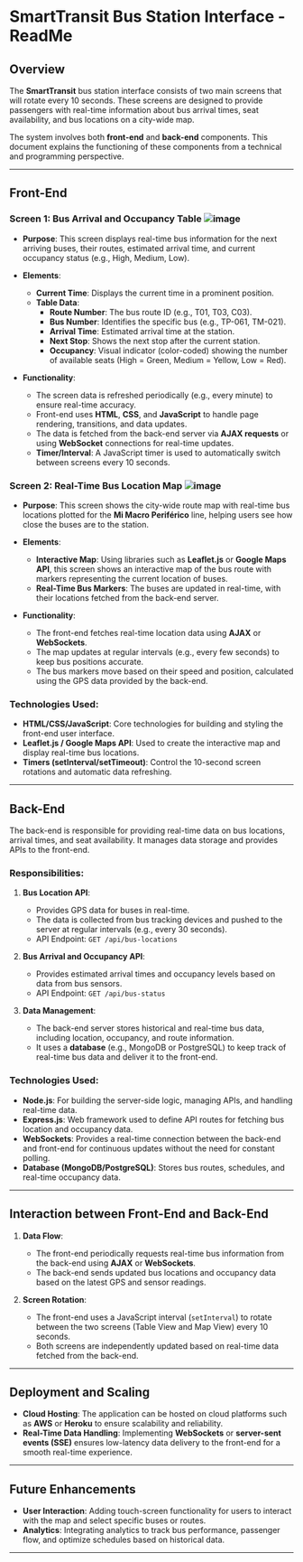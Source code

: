 # SmartTransit Bus Station Interface - ReadMe

## Overview
The **SmartTransit** bus station interface consists of two main screens that will rotate every 10 seconds. These screens are designed to provide passengers with real-time information about bus arrival times, seat availability, and bus locations on a city-wide map.

The system involves both **front-end** and **back-end** components. This document explains the functioning of these components from a technical and programming perspective.

---

## Front-End

### Screen 1: Bus Arrival and Occupancy Table ![image](https://github.com/user-attachments/assets/696a11c6-e64b-4f29-8883-2aaf9bd9b26b)

- **Purpose**: This screen displays real-time bus information for the next arriving buses, their routes, estimated arrival time, and current occupancy status (e.g., High, Medium, Low).
- **Elements**:
  - **Current Time**: Displays the current time in a prominent position.
  - **Table Data**:
    - **Route Number**: The bus route ID (e.g., T01, T03, C03).
    - **Bus Number**: Identifies the specific bus (e.g., TP-061, TM-021).
    - **Arrival Time**: Estimated arrival time at the station.
    - **Next Stop**: Shows the next stop after the current station.
    - **Occupancy**: Visual indicator (color-coded) showing the number of available seats (High = Green, Medium = Yellow, Low = Red).
    
- **Functionality**:
  - The screen data is refreshed periodically (e.g., every minute) to ensure real-time accuracy.
  - Front-end uses **HTML**, **CSS**, and **JavaScript** to handle page rendering, transitions, and data updates.
  - The data is fetched from the back-end server via **AJAX requests** or using **WebSocket** connections for real-time updates.
  - **Timer/Interval**: A JavaScript timer is used to automatically switch between screens every 10 seconds.

### Screen 2: Real-Time Bus Location Map ![image](https://github.com/user-attachments/assets/a1d83087-7772-489f-afca-c9537c717abd)

- **Purpose**: This screen shows the city-wide route map with real-time bus locations plotted for the **Mi Macro Periférico** line, helping users see how close the buses are to the station.
- **Elements**:
  - **Interactive Map**: Using libraries such as **Leaflet.js** or **Google Maps API**, this screen shows an interactive map of the bus route with markers representing the current location of buses.
  - **Real-Time Bus Markers**: The buses are updated in real-time, with their locations fetched from the back-end server.
  
- **Functionality**:
  - The front-end fetches real-time location data using **AJAX** or **WebSockets**.
  - The map updates at regular intervals (e.g., every few seconds) to keep bus positions accurate.
  - The bus markers move based on their speed and position, calculated using the GPS data provided by the back-end.

### Technologies Used:
- **HTML/CSS/JavaScript**: Core technologies for building and styling the front-end user interface.
- **Leaflet.js / Google Maps API**: Used to create the interactive map and display real-time bus locations.
- **Timers (setInterval/setTimeout)**: Control the 10-second screen rotations and automatic data refreshing.

---
## Back-End

The back-end is responsible for providing real-time data on bus locations, arrival times, and seat availability. It manages data storage and provides APIs to the front-end.

### Responsibilities:
1. **Bus Location API**:
   - Provides GPS data for buses in real-time.
   - The data is collected from bus tracking devices and pushed to the server at regular intervals (e.g., every 30 seconds).
   - API Endpoint: `GET /api/bus-locations`

2. **Bus Arrival and Occupancy API**:
   - Provides estimated arrival times and occupancy levels based on data from bus sensors.
   - API Endpoint: `GET /api/bus-status`

3. **Data Management**:
   - The back-end server stores historical and real-time bus data, including location, occupancy, and route information.
   - It uses a **database** (e.g., MongoDB or PostgreSQL) to keep track of real-time bus data and deliver it to the front-end.

### Technologies Used:
- **Node.js**: For building the server-side logic, managing APIs, and handling real-time data.
- **Express.js**: Web framework used to define API routes for fetching bus location and occupancy data.
- **WebSockets**: Provides a real-time connection between the back-end and front-end for continuous updates without the need for constant polling.
- **Database (MongoDB/PostgreSQL)**: Stores bus routes, schedules, and real-time occupancy data.

---

## Interaction between Front-End and Back-End
1. **Data Flow**:
   - The front-end periodically requests real-time bus information from the back-end using **AJAX** or **WebSockets**.
   - The back-end sends updated bus locations and occupancy data based on the latest GPS and sensor readings.
   
2. **Screen Rotation**:
   - The front-end uses a JavaScript interval (`setInterval`) to rotate between the two screens (Table View and Map View) every 10 seconds.
   - Both screens are independently updated based on real-time data fetched from the back-end.

---

## Deployment and Scaling
- **Cloud Hosting**: The application can be hosted on cloud platforms such as **AWS** or **Heroku** to ensure scalability and reliability.
- **Real-Time Data Handling**: Implementing **WebSockets** or **server-sent events (SSE)** ensures low-latency data delivery to the front-end for a smooth real-time experience.

---

## Future Enhancements
- **User Interaction**: Adding touch-screen functionality for users to interact with the map and select specific buses or routes.
- **Analytics**: Integrating analytics to track bus performance, passenger flow, and optimize schedules based on historical data.

---
